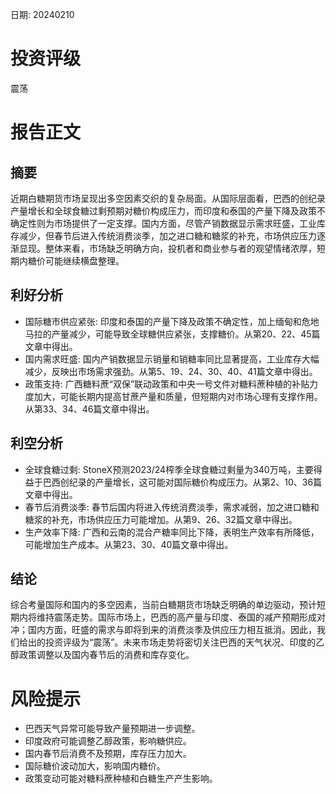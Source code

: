 
日期: 20240210

# 投资评级

震荡

# 报告正文

## 摘要

近期白糖期货市场呈现出多空因素交织的复杂局面。从国际层面看，巴西的创纪录产量增长和全球食糖过剩预期对糖价构成压力，而印度和泰国的产量下降及政策不确定性则为市场提供了一定支撑。国内方面，尽管产销数据显示需求旺盛，工业库存减少，但春节后进入传统消费淡季，加之进口糖和糖浆的补充，市场供应压力逐渐显现。整体来看，市场缺乏明确方向，投机者和商业参与者的观望情绪浓厚，短期内糖价可能继续横盘整理。

## 利好分析

* 国际糖市供应紧张: 印度和泰国的产量下降及政策不确定性，加上缅甸和危地马拉的产量减少，可能导致全球糖供应紧张，支撑糖价。从第20、22、45篇文章中得出。
* 国内需求旺盛: 国内产销数据显示销量和销糖率同比显著提高，工业库存大幅减少，反映出市场需求强劲。从第5、19、24、30、40、41篇文章中得出。
* 政策支持: 广西糖料蔗“双保”联动政策和中央一号文件对糖料蔗种植的补贴力度加大，可能长期内提高甘蔗产量和质量，但短期内对市场心理有支撑作用。从第33、34、46篇文章中得出。

## 利空分析

* 全球食糖过剩: StoneX预测2023/24榨季全球食糖过剩量为340万吨，主要得益于巴西创纪录的产量增长，这可能对国际糖价构成压力。从第2、10、36篇文章中得出。
* 春节后消费淡季: 春节后国内将进入传统消费淡季，需求减弱，加之进口糖和糖浆的补充，市场供应压力可能增加。从第9、26、32篇文章中得出。
* 生产效率下降: 广西和云南的混合产糖率同比下降，表明生产效率有所降低，可能增加生产成本。从第23、30、40篇文章中得出。

## 结论

综合考量国际和国内的多空因素，当前白糖期货市场缺乏明确的单边驱动，预计短期内将维持震荡走势。国际市场上，巴西的高产量与印度、泰国的减产预期形成对冲；国内方面，旺盛的需求与即将到来的消费淡季及供应压力相互抵消。因此，我们给出的投资评级为“震荡”。未来市场走势将密切关注巴西的天气状况、印度的乙醇政策调整以及国内春节后的消费和库存变化。

# 风险提示

* 巴西天气异常可能导致产量预期进一步调整。
* 印度政府可能调整乙醇政策，影响糖供应。
* 国内春节后消费不及预期，库存压力加大。
* 国际糖价波动加大，影响国内糖价。
* 政策变动可能对糖料蔗种植和白糖生产产生影响。
